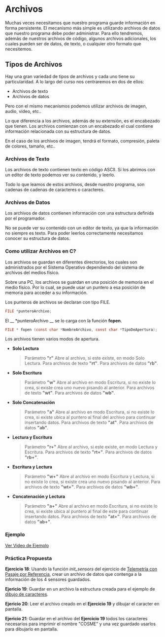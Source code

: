 # Archivos

Muchas veces necesitamos que nuestro programa guarde información en forma persistente. El mecanismo más simple es utilizando archivos de datos que nuestro programa debe poder administrar. Para ello tendremos, además de nuestros archivos de código, algunos archivos adicionales, los cuales pueden ser de datos, de texto, o cualquier otro formato que necesitemos.


## Tipos de Archivos

Hay una gran variedad de tipos de archivos y cada uno tiene su particularidad. A lo largo del curso nos centraremos en dos de ellos:
- Archivos de texto
- Archivos de datos

Pero con el mismo mecanismos podemos utilizar archivos de imagen, audio, video, etc..

Lo que diferencia a los archivos, además de su extensión, es el encabezado que tienen. Los archivos comienzan con un encabezado el cual contiene información relacionada con su estructura de datos.

En el caso de los archivos de imagen, tendrá el formato, compresión, paleta de colores, tamaño, etc..

### Archivos de Texto

Los archivos de texto contienen texto en código ASCII. Si los abrimos con un editor de texto podemos ver su contenido, y leerlo.

Todo lo que leamos de estos archivos, desde nuestro programa, son cadenas de cadenas de caracteres o caracteres.

### Archivos de Datos

Los archivos de datos contienen información con una estructura definida por el programador.

 No se puede ver su contenido con un editor de texto, ya que la información no siempre es texto.
 Para poder leerlos correctamente necesitamos conocer su estructura de datos.

### Como utilizar Archivos en C?

Los archivos se guardan en diferentes directorios, los cuales son administrados por el Sistema Operativo dependiendo del sistema de archivos del medios físico.

Sobre una PC, los archivos se guardan en una posición de memoria en el medio físico. Por lo cual, se puede usar un puntero a esa posición de memoria para acceder a su información.

Los punteros de archivos se declaran con tipo FILE.
```c
FILE *punteroArchivo;
```
El __ \*punteroArchivo __ se lo carga con la función __fopen__.

```c
FILE * fopen (const char *NombreArchivo, const char *TipoDeApertura);

```
Los archivos tienen varios modos de apertura.
  - __Solo Lectura__
    >Parámetro __"r"__ Abre al archivo, si este existe, en modo Solo Lectura.
    Para archivos de texto __"rt"__. Para archivos de datos __"rb"__.

  - __Solo Escritura__
    >Parámetro __"w"__ Abre al archivo en modo Escritura, si no existe lo crea, si existe crea uno nuevo pisando al anterior.
    Para archivos de texto __"wt"__. Para archivos de datos __"wb"__.

  - __Solo Concatenación__
    >Parámetro __"a"__ Abre al archivo en modo Escritura, si no existe lo crea, si existe ubica al puntero al final del archivo para continuar insertando datos.
    Para archivos de texto __"at"__. Para archivos de datos __"ab"__.

  - __Lectura y Escritura__     
    >Parámetro __"r+"__ Abre al archivo, si este existe, en modo Lectura y Escritura.
    Para archivos de texto __"rt+"__. Para archivos de datos __"rb+"__.

  - __Escritura y Lectura__
    >Parámetro __"w+"__ Abre al archivo en modo Escritura y Lectura, si no existe lo crea, si existe crea uno nuevo pisando al anterior.
    Para archivos de texto __"wt+"__. Para archivos de datos __"wb+"__.

  - __Concatenación y Lectura__
    >Parámetro __"a+"__ Abre al archivo en modo Escritura, si no existe lo crea, si existe ubica al puntero al final de este para continuar insertando datos.
    Para archivos de texto __"at+"__. Para archivos de datos __"ab+"__.

### Ejemplo

[Ver Video de Ejemplo](https://youtu.be/eJB8sAo-tS0)

### Práctica Propuesta

__Ejercicio 18__: Usando la función *init_sensors* del ejercicio de [Telemetría con Pasaje por Referencia](https://youtu.be/Gwi7xPKqozs), crear un archivo de datos que contenga a la información de los 4 sensores guardados.

__Ejericio 19__: Guardar en un archivo la estructura creada para el ejemplo de [dibujo de caracteres](https://github.com/DamRCorba/Informatica2_2-11_2022/tree/master/Clase_02/ejemplos/Ejemplo2).

__Ejericio 20__: Leer el archivo creado en el __Ejercicio 19__ y dibujar el caracter en pantalla.

__Ejericio 21__: Guardar en el archivo del __Ejercicio 19__ todos los caracteres necesarios para imprimir el nombre "COSME" y una vez guardado usarlos para dibujarlo en pantalla.
